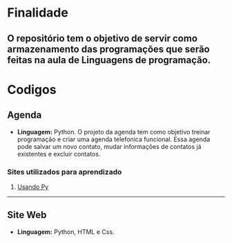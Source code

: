 # Finalidade 
O **repositório** tem o objetivo de servir como armazenamento das programações que serão feitas na aula de  **Linguagens de programação**.
--- 
# Codigos

## Agenda
- **Linguagem:** Python.
O projeto da agenda tem como objetivo treinar programação e criar uma agenda telefonica funcional. Essa agenda pode salvar um novo contato, mudar informações de contatos já existentes e excluir contatos.  

### **Sites utilizados para aprendizado**

1. [Usando Py](https://www.usandopy.com/pt/artigo/como-criar-uma-agenda-telefonica-em-python/#google_vignette)

--- 
## Site Web
- **Linguagem:** Python, HTML e Css.